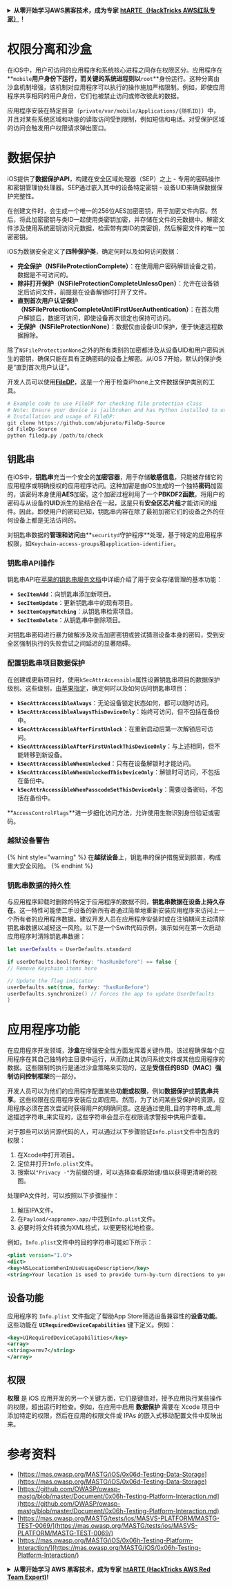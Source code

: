 <details>

<summary><strong>从零开始学习AWS黑客技术，成为专家</strong> <a href="https://training.hacktricks.xyz/courses/arte"><strong>htARTE（HackTricks AWS红队专家）</strong></a><strong>！</strong></summary>

其他支持HackTricks的方式：

* 如果您想看到您的**公司在HackTricks中做广告**或**下载PDF格式的HackTricks**，请查看[**订阅计划**](https://github.com/sponsors/carlospolop)!
* 获取[**官方PEASS & HackTricks周边产品**](https://peass.creator-spring.com)
* 探索[**PEASS家族**](https://opensea.io/collection/the-peass-family)，我们的独家[**NFTs**](https://opensea.io/collection/the-peass-family)
* **加入** 💬 [**Discord群**](https://discord.gg/hRep4RUj7f) 或 [**电报群**](https://t.me/peass) 或 **关注**我的**Twitter** 🐦 [**@carlospolopm**](https://twitter.com/carlospolopm)**。**
* 通过向[**HackTricks**](https://github.com/carlospolop/hacktricks)和[**HackTricks Cloud**](https://github.com/carlospolop/hacktricks-cloud) github仓库提交PR来分享您的黑客技巧。

</details>

# 权限分离和沙盒

在iOS中，用户可访问的应用程序和系统核心进程之间存在权限区分。应用程序在**`mobile`**用户身份下运行，而关键的系统进程则以**`root`**身份运行。这种分离由沙盒机制增强，该机制对应用程序可以执行的操作施加严格限制。例如，即使应用程序共享相同的用户身份，它们也被禁止访问或修改彼此的数据。

应用程序安装在特定目录（`private/var/mobile/Applications/{随机ID}`）中，并且对某些系统区域和功能的读取访问受到限制，例如短信和电话。对受保护区域的访问会触发用户权限请求弹出窗口。

# 数据保护

iOS提供了**数据保护API**，构建在安全区域处理器（SEP）之上 - 专用的密码操作和密钥管理协处理器。SEP通过嵌入其中的设备特定密钥 - 设备UID来确保数据保护完整性。

在创建文件时，会生成一个唯一的256位AES加密密钥，用于加密文件内容。然后，将此加密密钥与类ID一起使用类密钥加密，并存储在文件的元数据中。解密文件涉及使用系统密钥访问元数据，检索带有类ID的类密钥，然后解密文件的唯一加密密钥。

iOS为数据安全定义了**四种保护类**，确定何时以及如何访问数据：

- **完全保护（NSFileProtectionComplete）**：在使用用户密码解锁设备之前，数据是不可访问的。
- **除非打开保护（NSFileProtectionCompleteUnlessOpen）**：允许在设备锁定后访问文件，前提是在设备解锁时打开了文件。
- **直到首次用户认证保护（NSFileProtectionCompleteUntilFirstUserAuthentication）**：在首次用户解锁后，数据可访问，即使设备再次锁定也保持可访问。
- **无保护（NSFileProtectionNone）**：数据仅由设备UID保护，便于快速远程数据擦除。

除了`NSFileProtectionNone`之外的所有类别的加密都涉及从设备UID和用户密码派生的密钥，确保只能在具有正确密码的设备上解密。从iOS 7开始，默认的保护类是“直到首次用户认证”。

开发人员可以使用[**FileDP**](https://github.com/abjurato/FileDp-Source)，这是一个用于检查iPhone上文件数据保护类别的工具。
```python
# Example code to use FileDP for checking file protection class
# Note: Ensure your device is jailbroken and has Python installed to use FileDP.
# Installation and usage of FileDP:
git clone https://github.com/abjurato/FileDp-Source
cd FileDp-Source
python filedp.py /path/to/check
```
## **钥匙串**

在iOS中，**钥匙串**充当一个安全的**加密容器**，用于存储**敏感信息**，只能被存储它的应用程序或明确授权的应用程序访问。这种加密是由iOS生成的一个独特**密码**加固的，该密码本身使用**AES**加密。这个加密过程利用了一个**PBKDF2函数**，将用户的密码与从设备的**UID**派生的盐结合在一起，这是只有**安全区芯片组**才能访问的组件。因此，即使用户的密码已知，钥匙串内容在除了最初加密它们的设备之外的任何设备上都是无法访问的。

对钥匙串数据的**管理和访问**由**`securityd`守护程序**处理，基于特定的应用程序权限，如`Keychain-access-groups`和`application-identifier`。

### **钥匙串API操作**

钥匙串API在[苹果的钥匙串服务文档](https://developer.apple.com/library/content/documentation/Security/Conceptual/keychainServConcepts/02concepts/concepts.html)中详细介绍了用于安全存储管理的基本功能：

- **`SecItemAdd`**：向钥匙串添加新项目。
- **`SecItemUpdate`**：更新钥匙串中的现有项目。
- **`SecItemCopyMatching`**：从钥匙串检索项目。
- **`SecItemDelete`**：从钥匙串中删除项目。

对钥匙串密码进行暴力破解涉及攻击加密密钥或尝试猜测设备本身的密码，受到安全区强制执行的失败尝试之间延迟的显著阻碍。

### **配置钥匙串项目数据保护**

在创建或更新项目时，使用`kSecAttrAccessible`属性设置钥匙串项目的数据保护级别。这些级别，[由苹果指定](https://developer.apple.com/documentation/security/keychain_services/keychain_items/item_attribute_keys_and_values#1679100)，确定何时以及如何访问钥匙串项目：

- **`kSecAttrAccessibleAlways`**：无论设备锁定状态如何，都可以随时访问。
- **`kSecAttrAccessibleAlwaysThisDeviceOnly`**：始终可访问，但不包括在备份中。
- **`kSecAttrAccessibleAfterFirstUnlock`**：在重新启动后第一次解锁后可访问。
- **`kSecAttrAccessibleAfterFirstUnlockThisDeviceOnly`**：与上述相同，但不能转移到新设备。
- **`kSecAttrAccessibleWhenUnlocked`**：只有在设备解锁时才能访问。
- **`kSecAttrAccessibleWhenUnlockedThisDeviceOnly`**：解锁时可访问，不包括在备份中。
- **`kSecAttrAccessibleWhenPasscodeSetThisDeviceOnly`**：需要设备密码，不包括在备份中。

**`AccessControlFlags`**进一步细化访问方法，允许使用生物识别身份验证或密码。

### **越狱设备警告**

{% hint style="warning" %}
在**越狱设备**上，钥匙串的保护措施受到损害，构成重大安全风险。
{% endhint %}

### **钥匙串数据的持久性**

与应用程序卸载时删除的特定于应用程序的数据不同，**钥匙串数据在设备上持久存在**。这一特性可能使二手设备的新所有者通过简单地重新安装应用程序来访问上一个所有者的应用程序数据。建议开发人员在应用程序安装时或在注销期间主动清除钥匙串数据以减轻这一风险。以下是一个Swift代码示例，演示如何在第一次启动应用程序时清除钥匙串数据：
```swift
let userDefaults = UserDefaults.standard

if userDefaults.bool(forKey: "hasRunBefore") == false {
// Remove Keychain items here

// Update the flag indicator
userDefaults.set(true, forKey: "hasRunBefore")
userDefaults.synchronize() // Forces the app to update UserDefaults
}
```
# **应用程序功能**

在应用程序开发领域，**沙盒**在增强安全性方面发挥着关键作用。该过程确保每个应用程序在其自己独特的主目录中运行，从而防止其访问系统文件或其他应用程序的数据。这些限制的执行是通过沙盒策略来实现的，这是**受信任的BSD（MAC）强制访问控制框架**的一部分。

开发人员可以为他们的应用程序配置某些**功能或权限**，例如**数据保护**或**钥匙串共享**。这些权限在应用程序安装后立即应用。然而，为了访问某些受保护的资源，应用程序必须在首次尝试时获得用户的明确同意。这是通过使用_目的字符串_或_用途描述字符串_来实现的，这些字符串会显示在权限请求警报中供用户查看。

对于那些可以访问源代码的人，可以通过以下步骤验证`Info.plist`文件中包含的权限：

1. 在Xcode中打开项目。
2. 定位并打开`Info.plist`文件。
3. 搜索以`"Privacy -"`为前缀的键，可以选择查看原始键/值以获得更清晰的视图。

处理IPA文件时，可以按照以下步骤操作：

1. 解压IPA文件。
2. 在`Payload/<appname>.app/`中找到`Info.plist`文件。
3. 必要时将文件转换为XML格式，以便更轻松地检查。

例如，`Info.plist`文件中的目的字符串可能如下所示：
```xml
<plist version="1.0">
<dict>
<key>NSLocationWhenInUseUsageDescription</key>
<string>Your location is used to provide turn-by-turn directions to your destination.</string>
```
## 设备功能
应用程序的 `Info.plist` 文件指定了帮助App Store筛选设备兼容性的**设备功能**。这些功能在 **`UIRequiredDeviceCapabilities`** 键下定义。例如：
```xml
<key>UIRequiredDeviceCapabilities</key>
<array>
<string>armv7</string>
</array>
```
## 权限

**权限** 是 iOS 应用开发的另一个关键方面，它们是键值对，授予应用执行某些操作的权限，超出运行时检查。例如，在应用中启用 **数据保护** 需要在 Xcode 项目中添加特定的权限，然后在应用的权限文件或 IPAs 的嵌入式移动配置文件中反映出来。

# 参考资料
* [https://mas.owasp.org/MASTG/iOS/0x06d-Testing-Data-Storage](https://mas.owasp.org/MASTG/iOS/0x06d-Testing-Data-Storage)
* [https://github.com/OWASP/owasp-mastg/blob/master/Document/0x06h-Testing-Platform-Interaction.md](https://github.com/OWASP/owasp-mastg/blob/master/Document/0x06h-Testing-Platform-Interaction.md)
* [https://mas.owasp.org/MASTG/tests/ios/MASVS-PLATFORM/MASTG-TEST-0069/](https://mas.owasp.org/MASTG/tests/ios/MASVS-PLATFORM/MASTG-TEST-0069/)
* [https://mas.owasp.org/MASTG/iOS/0x06h-Testing-Platform-Interaction/](https://mas.owasp.org/MASTG/iOS/0x06h-Testing-Platform-Interaction/)

<details>

<summary><strong>从零开始学习 AWS 黑客技术，成为专家</strong> <a href="https://training.hacktricks.xyz/courses/arte"><strong>htARTE (HackTricks AWS Red Team Expert)</strong></a><strong>!</strong></summary>

支持 HackTricks 的其他方式：

* 如果您想看到您的 **公司在 HackTricks 中做广告** 或 **下载 PDF 版本的 HackTricks**，请查看 [**订阅计划**](https://github.com/sponsors/carlospolop)!
* 获取 [**官方 PEASS & HackTricks 商品**](https://peass.creator-spring.com)
* 探索 [**PEASS 家族**](https://opensea.io/collection/the-peass-family)，我们的独家 [**NFTs**](https://opensea.io/collection/the-peass-family)
* **加入** 💬 [**Discord 群组**](https://discord.gg/hRep4RUj7f) 或 [**电报群组**](https://t.me/peass) 或 **关注** 我的 **Twitter** 🐦 [**@carlospolopm**](https://twitter.com/carlospolopm)**.**
* 通过向 [**HackTricks**](https://github.com/carlospolop/hacktricks) 和 [**HackTricks Cloud**](https://github.com/carlospolop/hacktricks-cloud) github 仓库提交 PR 来分享您的黑客技巧。

</details>

